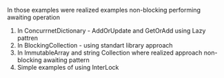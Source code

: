 In those examples were realized examples non-blocking performing awaiting operation 
1. In ConcurrnetDictionary - AddOrUpdate and GetOrAdd using Lazy pattren
2. In BlockingCollection - using  standart library approach
3. In ImmutableArray and string  Collection where realized approach non-blocking awaiting pattern
4. Simple examples of using InterLock
